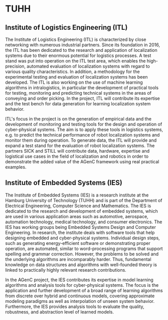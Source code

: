 # TUHH

## Institute of Logistics Engineering (ITL)

The Institute of Logistics Engineering (ITL) is characterized by close networking with numerous industrial partners. Since its foundation in 2016, the ITL has been dedicated to the research and application of localization systems due to their enormous potential for logistics processes. A test stand was put into operation on the ITL test area, which enables the high-precision, automated evaluation of localization systems with regard to various quality characteristics. In addition, a methodology for the experimental testing and evaluation of localization systems has been developed. The ITL is also working on the use of machine learning algorithms in intralogistics, in particular the development of practical tools for testing, monitoring and predicting technical systems in the areas of conveying and order picking. In the project, ITL will contribute its expertise and the test bench for data generation for learning localization system behavior.

ITL's focus in the project is on the generation of empirical data and the development of monitoring and testing tools for the design and operation of cyber-physical systems. The aim is to apply these tools in logistics systems, e.g. to predict the technical performance of robot localization systems and monitor them during operation. To generate data, the ITL will provide and expand a test stand for the evaluation of robot localization systems. The partners SICK and STILL will contribute data, hardware, expertise and logistical use cases in the field of localization and robotics in order to demonstrate the added value of the AGenC framework using real practical examples.

## Institute of Embedded Systems (IES)

The Institute of Embedded Systems (IES) is a research institute at the Hamburg University of Technology (TUHH) and is part of the Department of Electrical Engineering, Computer Science and Mathematics. The IES is dedicated to the research and development of embedded systems, which are used in various application areas such as automotive, aerospace, automation technology, medical technology, and consumer electronics. The IES has working groups being Embedded Systems Design and Computer Engineering. In research, the institute deals with software tools that help designing embedded and cyber-physical systems. Individual design steps, such as generating energy-efficient software or demonstrating proper operation, are automated, similar to word-processing programs that support spelling and grammar correction. However, the problems to be solved and the underlying algorithms are incomparably harder. Thus, fundamental knowledge on data structures and algorithms with well-founded theory is linked to practically highly relevant research contributions.

In the AGenC project, the IES contributes its expertise in model learning algorithms and analysis tools for cyber-physical systems. The focus is the application and further development of a broad range of learning algorithms from discrete over hybrid and continuous models, covering approximate modeling paradigms as well as interpolation of unseen system behavior. Furthermore, the IES provides analysis tools to evaluate the quality, robustness, and abstraction level of learned models.
